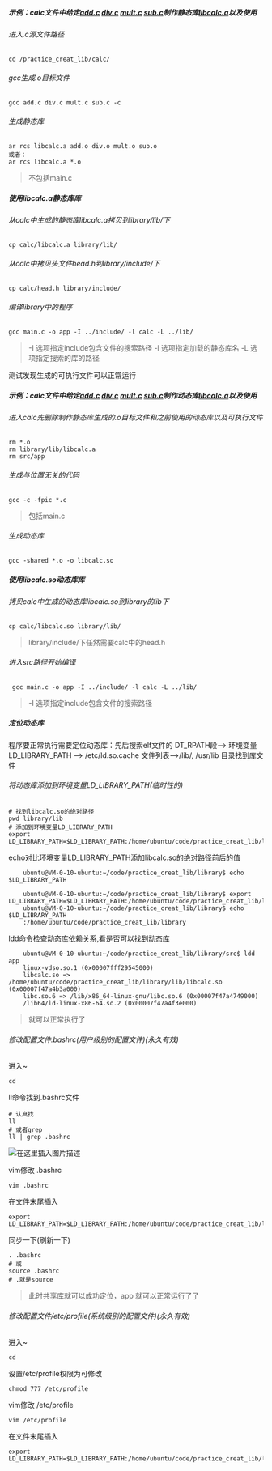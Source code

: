 
##### 示例：calc文件中给定<a href="/">add.c</a> <a href="/">div.c</a> <a href="/">mult.c</a> <a href="/">sub.c</a>制作静态库<a href="/">libcalc.a</a>以及使用


###### 进入.c源文件路径
    
    cd /practice_creat_lib/calc/

###### gcc生成.o目标文件

    gcc add.c div.c mult.c sub.c -c

###### 生成静态库

    ar rcs libcalc.a add.o div.o mult.o sub.o
    或者：
    ar rcs libcalc.a *.o

> 不包括main.c

##### 使用libcalc.a静态库库

###### 从calc中生成的静态库libcalc.a拷贝到library/lib/下

    cp calc/libcalc.a library/lib/

###### 从calc中拷贝头文件head.h到library/include/下

    cp calc/head.h library/include/

###### 编译library中的程序

    gcc main.c -o app -I ../include/ -l calc -L ../lib/

> -I 选项指定include包含文件的搜索路径
> -l 选项指定加载的静态库名
> -L 选项指定搜索的库的路径

测试发现生成的可执行文件可以正常运行









##### 示例：calc文件中给定<a href="/">add.c</a> <a href="/">div.c</a> <a href="/">mult.c</a> <a href="/">sub.c</a>制作动态库<a href="/">libcalc.a</a>以及使用


###### 进入calc先删除制作静态库生成的.o目标文件和之前使用的动态库以及可执行文件

    rm *.o
    rm library/lib/libcalc.a
    rm src/app
    

###### 生成与位置无关的代码

    gcc -c -fpic *.c

> 包括main.c

###### 生成动态库

    gcc -shared *.o -o libcalc.so


##### 使用libcalc.so动态库库


###### 拷贝calc中生成的动态库libcalc.so到library的lib下

    cp calc/libcalc.so library/lib/

> library/include/下任然需要calc中的head.h



###### 进入src路径开始编译


     gcc main.c -o app -I ../include/ -l calc -L ../lib/

> -I 选项指定include包含文件的搜索路径





##### 定位动态库

程序要正常执行需要定位动态库：先后搜索elf文件的 DT_RPATH段——> 环境变量 LD_LIBRARY_PATH ——> /etc/ld.so.cache 文件列表——>/lib/, /usr/lib 目录找到库文件



###### 将动态库添加到环境变量LD_LIBRARY_PATH(临时性的)

    # 找到libcalc.so的绝对路径
    pwd library/lib
    # 添加到环境变量LD_LIBRARY_PATH
    export LD_LIBRARY_PATH=$LD_LIBRARY_PATH:/home/ubuntu/code/practice_creat_lib/library/lib

echo对比环境变量LD_LIBRARY_PATH添加libcalc.so的绝对路径前后的值

```
    ubuntu@VM-0-10-ubuntu:~/code/practice_creat_lib/library$ echo $LD_LIBRARY_PATH
    
    ubuntu@VM-0-10-ubuntu:~/code/practice_creat_lib/library$ export LD_LIBRARY_PATH=$LD_LIBRARY_PATH:/home/ubuntu/code/practice_creat_lib/library/lib
    ubuntu@VM-0-10-ubuntu:~/code/practice_creat_lib/library$ echo $LD_LIBRARY_PATH
    :/home/ubuntu/code/practice_creat_lib/library
```

ldd命令检查动态库依赖关系,看是否可以找到动态库

```
    ubuntu@VM-0-10-ubuntu:~/code/practice_creat_lib/library/src$ ldd app
	linux-vdso.so.1 (0x00007fff29545000)
	libcalc.so => /home/ubuntu/code/practice_creat_lib/library/lib/libcalc.so (0x00007f47a4b3a000)
	libc.so.6 => /lib/x86_64-linux-gnu/libc.so.6 (0x00007f47a4749000)
	/lib64/ld-linux-x86-64.so.2 (0x00007f47a4f3e000)
```

> 就可以正常执行了


###### 修改配置文件.bashrc(用户级别的配置文件)(永久有效)

进入~

    cd

ll命令找到.bashrc文件

    # 认真找
    ll
    # 或者grep
    ll | grep .bashrc

![在这里插入图片描述](https://img-blog.csdnimg.cn/20210627120549529.png)

vim修改 .bashrc

    vim .bashrc

在文件末尾插入

```
export LD_LIBRARY_PATH=$LD_LIBRARY_PATH:/home/ubuntu/code/practice_creat_lib/library/lib
```

同步一下(刷新一下)

```
. .bashrc
# 或
source .bashrc
# .就是source
```

> 此时共享库就可以成功定位，app 就可以正常运行了了


###### 修改配置文件/etc/profile(系统级别的配置文件)(永久有效)


进入~

    cd

设置/etc/profile权限为可修改

    chmod 777 /etc/profile

vim修改 /etc/profile

    vim /etc/profile


在文件末尾插入

```
export LD_LIBRARY_PATH=$LD_LIBRARY_PATH:/home/ubuntu/code/practice_creat_lib/library/lib
```

